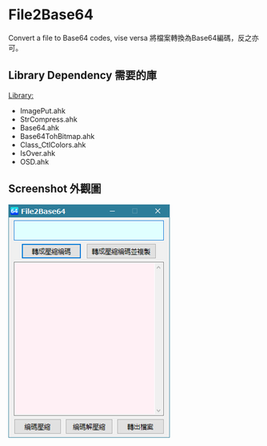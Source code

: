 # File2Base64
Convert a file to Base64 codes, vise versa
將檔案轉換為Base64編碼，反之亦可。

## Library Dependency 需要的庫
[Library: ](https://github.com/dummyvoid/Library.AutoHotkey)
* ImagePut.ahk
* StrCompress.ahk
* Base64.ahk
* Base64TohBitmap.ahk
* Class_CtlColors.ahk
* IsOver.ahk
* OSD.ahk

## Screenshot 外觀圖
![alt Screenshot](https://github.com/dummyvoid/File2Base64/blob/main/File2Base64.png?raw=true)

